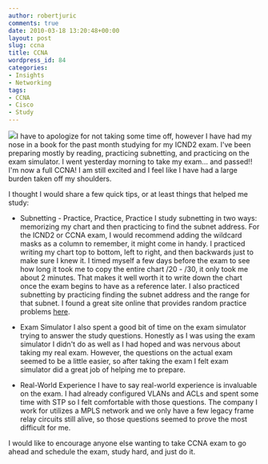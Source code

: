 ```yaml
---
author: robertjuric
comments: true
date: 2010-03-18 13:20:48+00:00
layout: post
slug: ccna
title: CCNA
wordpress_id: 84
categories:
- Insights
- Networking
tags:
- CCNA
- Cisco
- Study
---
```


![](http://farm3.static.flickr.com/2699/4443221390_cffd097418_o.jpg)I have to apologize for not taking some time off, however I have had my nose in a book for the past month studying for my ICND2 exam. I've been preparing mostly by reading, practicing subnetting, and practicing on the exam simulator. I went yesterday morning to take my exam... and passed!! I'm now a full CCNA! I am still excited and I feel like I have had a large burden taken off my shoulders.

I thought I would share a few quick tips, or at least things that helped me study:



	
  * Subnetting - Practice, Practice, Practice
I study subnetting in two ways: memorizing my chart and then practicing to find the subnet address. For the ICND2 or CCNA exam, I would recommend adding the wildcard masks as a column to remember, it might come in handy. I practiced writing my chart top to bottom, left to right, and then backwards just to make sure I knew it. I timed myself a few days before the exam to see how long it took me to copy the entire chart /20 - /30, it only took me about 2 minutes. That makes it well worth it to write down the chart once the exam begins to have as a reference later.
I also practiced subnetting by practicing finding the subnet address and the range for that subnet. I found a great site online that provides random practice problems [here](http://faculty.valleycollege.net/rpowell/jscript/subnet2.htm).

	
  * Exam Simulator
I also spent a good bit of time on the exam simulator trying to answer the study questions. Honestly as I was using the exam simulator I didn't do as well as I had hoped and was nervous about taking my real exam. However, the questions on the actual exam seemed to be a little easier, so after taking the exam I felt exam simulator did a great job of helping me to prepare.

	
  * Real-World Experience
I have to say real-world experience is invaluable on the exam. I had already configured VLANs and ACLs and spent some time with STP so I felt comfortable with those questions. The company I work for utilizes a MPLS network and we only have a few legacy frame relay circuits still alive, so those questions seemed to prove the most difficult for me.


I would like to encourage anyone else wanting to take CCNA exam to go ahead and schedule the exam, study hard, and just do it.
